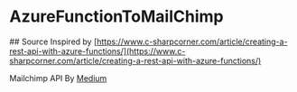 # AzureFunctionToMailChimp

## Source
Inspired by [https://www.c-sharpcorner.com/article/creating-a-rest-api-with-azure-functions/](https://www.c-sharpcorner.com/article/creating-a-rest-api-with-azure-functions/)

Mailchimp API By [Medium](https://medium.com/@dddotcom/intro-to-mailchimp-api-3-0-adding-members-to-a-mailing-list-and-testing-with-postman-f056d900e0d9) 